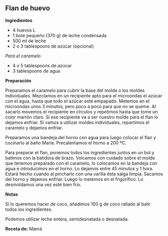 ## Flan de huevo

**Ingredientes**

- 4 huevos L
- 1 bote pequeño (370 g) de leche condensada
- 500 ml de leche
- 2 o 3 tablespoons de azúcar (opcional)

*Para el caramelo*

- 4 o 5 tablespoons de azúcar
- 3 tablespoons de agua

**Preparación**

Preparamos el caramelo para cubrir la base del molde o los moldes individuales. Mezclamos en un recipiente apto para el microondas el azúcar con el agua, hasta que todo el azúcar esté empapado. Metemos en el microondas unos 3 minutos, pero poco a poco para que no se queme. Al sacarlo movemos el recipiente en círculos y repetimos hasta que tome un color marrón claro. Si ese recipiente va a ser nuestro molde para el flan lo dejamos enfriar. Si vamos a utilizar moldes individuales, repartimos el caramelo y dejamos enfriar.

Preparamos una bandeja del horno con agua para luego colocar el flan y cocinarlo al baño María. Precalentamos el horno a 200 ºC.

Para preparar el flan, ponemos todos los ingredientes juntos en un bol y batimos con la batidora de brazo. Volcamos con cuidado sobre el molde que tenemos preparado con el caramelo, lo colocamos en la bandeja con agua e introducimos en el horno. Lo dejamos entre 45 minutos y 1 hora. Estará hecho cuando al pincharlo con una varilla ésta salga limpia. Sacamos del horno y dejamos enfriar. Luego lo metemos en el frigorífico. Lo desmoldamos una vez esté bien frío.

**Notas**

Si lo queremos hacer de coco, añadimos 100 g de coco rallado al batir todos los ingredientes.

Podemos utilizar leche entera, semidesnatada o desnatada.

**Receta de:** Mamá